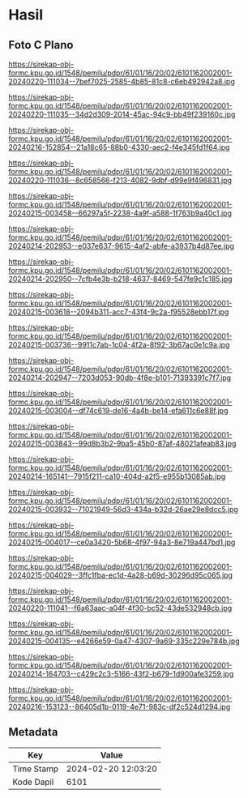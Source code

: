 # Hasil

## Foto C Plano

https://sirekap-obj-formc.kpu.go.id/1548/pemilu/pdpr/61/01/16/20/02/6101162002001-20240220-111034--7bef7025-2585-4b85-81c8-c6eb492942a8.jpg

https://sirekap-obj-formc.kpu.go.id/1548/pemilu/pdpr/61/01/16/20/02/6101162002001-20240220-111035--34d2d309-2014-45ac-94c9-bb49f239160c.jpg

https://sirekap-obj-formc.kpu.go.id/1548/pemilu/pdpr/61/01/16/20/02/6101162002001-20240216-152854--21a18c65-88b0-4330-aec2-f4e345fd1f64.jpg

https://sirekap-obj-formc.kpu.go.id/1548/pemilu/pdpr/61/01/16/20/02/6101162002001-20240220-111036--8c658566-f213-4082-9dbf-d99e9f496831.jpg

https://sirekap-obj-formc.kpu.go.id/1548/pemilu/pdpr/61/01/16/20/02/6101162002001-20240215-003458--66297a5f-2238-4a9f-a588-1f763b9a40c1.jpg

https://sirekap-obj-formc.kpu.go.id/1548/pemilu/pdpr/61/01/16/20/02/6101162002001-20240214-202953--e037e637-9615-4af2-abfe-a3937b4d87ee.jpg

https://sirekap-obj-formc.kpu.go.id/1548/pemilu/pdpr/61/01/16/20/02/6101162002001-20240214-202950--7cfb4e3b-b218-4637-8469-547fe9c1c185.jpg

https://sirekap-obj-formc.kpu.go.id/1548/pemilu/pdpr/61/01/16/20/02/6101162002001-20240215-003618--2094b311-acc7-43f4-9c2a-f95528ebb17f.jpg

https://sirekap-obj-formc.kpu.go.id/1548/pemilu/pdpr/61/01/16/20/02/6101162002001-20240215-003736--9911c7ab-1c04-4f2a-8f92-3b67ac0e1c9a.jpg

https://sirekap-obj-formc.kpu.go.id/1548/pemilu/pdpr/61/01/16/20/02/6101162002001-20240214-202947--7203d053-90db-4f8e-b101-71393391c7f7.jpg

https://sirekap-obj-formc.kpu.go.id/1548/pemilu/pdpr/61/01/16/20/02/6101162002001-20240215-003004--df74c619-de16-4a4b-be14-efa611c6e88f.jpg

https://sirekap-obj-formc.kpu.go.id/1548/pemilu/pdpr/61/01/16/20/02/6101162002001-20240215-003843--99d8b3b2-9ba5-45b0-87af-48021afeab83.jpg

https://sirekap-obj-formc.kpu.go.id/1548/pemilu/pdpr/61/01/16/20/02/6101162002001-20240214-165141--7915f211-ca10-404d-a2f5-e955b13085ab.jpg

https://sirekap-obj-formc.kpu.go.id/1548/pemilu/pdpr/61/01/16/20/02/6101162002001-20240215-003932--71021949-56d3-434a-b32d-26ae29e8dcc5.jpg

https://sirekap-obj-formc.kpu.go.id/1548/pemilu/pdpr/61/01/16/20/02/6101162002001-20240215-004017--ce0a3420-5b68-4f97-94a3-8e719a447bd1.jpg

https://sirekap-obj-formc.kpu.go.id/1548/pemilu/pdpr/61/01/16/20/02/6101162002001-20240215-004029--3ffc1fba-ec1d-4a28-b69d-30296d95c065.jpg

https://sirekap-obj-formc.kpu.go.id/1548/pemilu/pdpr/61/01/16/20/02/6101162002001-20240220-111041--f6a63aac-a04f-4f30-bc52-43de532948cb.jpg

https://sirekap-obj-formc.kpu.go.id/1548/pemilu/pdpr/61/01/16/20/02/6101162002001-20240215-004135--e4266e59-0a47-4307-9a69-335c229e784b.jpg

https://sirekap-obj-formc.kpu.go.id/1548/pemilu/pdpr/61/01/16/20/02/6101162002001-20240214-164703--c429c2c3-5166-43f2-b679-1d900afe3259.jpg

https://sirekap-obj-formc.kpu.go.id/1548/pemilu/pdpr/61/01/16/20/02/6101162002001-20240216-153123--86405d1b-0119-4e71-983c-df2c524d1294.jpg


## Metadata

| Key        | Value               |
| ---------- | ------------------- |
| Time Stamp | 2024-02-20 12:03:20 |
| Kode Dapil | 6101                |



